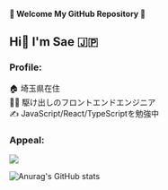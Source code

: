 <p><b> 💚 Welcome My GitHub Repository 💛</b></p>
<h2>Hi👋 I'm Sae 🇯🇵</h2>

<h3>Profile:</h3>

🏠 埼玉県在住<br>
👩‍💻 駆け出しのフロントエンドエンジニア<br>
✍️ JavaScript/React/TypeScriptを勉強中<br>

<h3>Appeal:</h3>

<a href="https://www.codewars.com/users/sae-github">
<img src="https://www.codewars.com/users/sae-github/badges/large" />
</a>

![Anurag's GitHub stats](https://github-readme-stats.vercel.app/api?username=sae-github&theme=gotham&show_icons=true)



